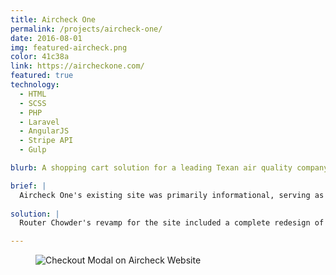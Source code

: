 ```yaml
---
title: Aircheck One
permalink: /projects/aircheck-one/
date: 2016-08-01
img: featured-aircheck.png
color: 41c38a
link: https://aircheckone.com/
featured: true
technology:
  - HTML
  - SCSS
  - PHP
  - Laravel
  - AngularJS
  - Stripe API
  - Gulp

blurb: A shopping cart solution for a leading Texan air quality company.

brief: | 
  Aircheck One's existing site was primarily informational, serving as a brochure to attract clients, who would then place an order by calling them up on a phone. There was great potential to transform the website into an integrated e-commerce and reporting experience.
  
solution: |
  Router Chowder's revamp for the site included a complete redesign of the front end site. The site now has a quiz to help customers decide on the type of inspection needed and a seamless transition into a Stripe powered checkout. Once an inspection is purchased, an account is automatically created for the customer to log into the reporting back end, where the inspector can upload CSV files that are then translated into human readable results for the customer to view. My contribution to the project included building out the public facing site using Laravel, working on the AngularJS quiz, creating an AJAX based shopping cart and integrating the Stripe API for payments.

---
```

<figure class="projects__img-wrapper row row--full" style="background-color: #{{ page.color }}">
  <img class="projects__img" src="{{ site.imgurl }}aircheck-checkout.png" alt="Checkout Modal on Aircheck Website">
</figure>

